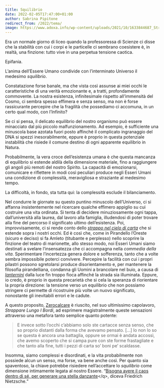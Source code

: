 ```yaml
---
title: Squilibrio
date: 2022-02-05T17:47:00+01:00
author: Sabrina Pipitone
redirect_from: /2022/tema/
image: https://www.adoxa.info/wp-content/uploads/2021/10/1633844687_Strappare-Lungo-i-Bordi-Date-pour-la-serie-televisee.jpg
---
```

Era un normale giorno di liceo quando la professoressa di Scienze ci disse che la stabilità con cui i corpi e le particelle ci sembrano coesistere è, in realtà, una finzione: tutto vive in una perpetua tensione caotica.

Epifania.

L’anima dell’Essere Umano condivide con l’interminato Universo il medesimo *squilibrio*.

Constatazione forse banale, ma che vista così assunse ai miei occhi le caratteristiche di una verità emozionante e, a tratti, profondamente commovente. La nostra esistenza, infinitesimale rispetto all’immensità del Cosmo, ci sembra spesso effimera e senza senso, ma non è forse rassicurante percepire che la fragilità che possediamo ci accomuna, in un certo qual modo, con l’Infinito?

Se ci si pensa, il delicato equilibrio del nostro organismo può essere minacciato dal più piccolo malfunzionamento. Ad esempio, è sufficiente una minuscola base azotata fuori posto affinché il complicato ingranaggio del DNA si spezzi inesorabilmente, eppure è proprio in questa potenziale instabilità che risiede il comune destino di ogni apparente equilibrio in Natura.

Probabilmente, la vera croce dell’esistenza umana è che questa mancanza di equilibrio si estende aldilà della dimensione materiale, fino a raggiungere gli angoli più remoti del nostro Spirito. La capacità di emozionarsi, comunicare e riflettere in modi così peculiari produce negli Esseri Umani una condizione di complessità, meravigliosa e straziante al medesimo tempo.

La difficoltà, in fondo, sta tutta qui: la complessità esclude il bilanciamento.

Nel condurre le giornate su questo puntino minuscolo dell’Universo, ci si affanna insistentemente nel ricercare qualche effimero appiglio su cui costruire una vita ordinata. Si tenta di decidere minuziosamente ogni tappa, dall’università alla laurea, dal lavoro alla famiglia, illudendosi di poter trovare alla fine del percorso il significato ultimo dell’esistenza. Poi, improvvisamente, ci si rende conto dello <cite>[strappo nel cielo di carta](https://prof-pirola.medium.com/lo-strappo-nel-cielo-di-carta-ae16fd08320c)</cite> che si estende sopra i nostri occhi. Ed è così che, come in Pirandello l’Oreste (sicuro e deciso) si fa Amleto (titubante e perplesso) nello scoprire la finzione del teatro di marionette, allo stesso modo, noi Esseri Umani siamo destinati a svelare l’insensatezza che ci accompagna nella *commedia della vita*. Sperimentare l’incertezza genera dolore e sofferenza, tanto che a volte sembra impossibile poterci convivere. Percepire la facilità con cui i propri pilastri possono sgretolarsi produce disorientamento e, per mantenere la filosofia pirandelliana, condanna gli Uomini a brancolare nel buio, a causa di [<em>lanternini</em>](https://letteredidattica.deascuola.it/letteratura/risorse/biblioteca-01database-brani/lanterninosofia) dalla luce fin troppo fioca affinché la strada sia illuminata. Eppure, io credo, è proprio in questa precarietà che si cela la speranza di riorientare la propria direzione: la tensione verso un equilibrio che non possiamo stringere ci permette di ricostruire più volte un nuovo significato, nonostante gli inevitabili errori e le cadute.

A questo proposito, [Zerocalcare](https://it.wikipedia.org/wiki/Zerocalcare 'Zerocalcare su Wikipedia') è riuscito, nel suo ultimissimo capolavoro, <cite>Strappare Lungo I Bordi</cite>, ad esprimere magistralmente queste sensazioni attraverso una metafora tanto semplice quanto potente:

> E invece sotto l’occhi c’abbiamo solo ste cartacce senza senso, che so proprio distanti dalla forma che avevamo pensato. \[…\] Io non lo so se questa è ancora una battaglia, oppure se ormai è andata accossì, che avemo scoperto che si campa pure con ste forme frastagliate e che tanto alla fine, tutti i pezzi di carta so’ boni pe’ scaldasse.

Insomma, siamo complessi e disordinati, e la vita probabilmente non possiede alcun un senso, ma forse, va bene anche così. Per quanto sia spaventoso, la chiave potrebbe risiedere nell’accettare lo *squilibrio* come dimensione intimamente legata al nostro Essere. <q>[Bisogna avere il caos dentro di sé, per generare una stella danzante](https://www.circololettori.it/2016/03/09/diventare-se-stessi-con-friedrich-nietzsche/#:~:text=Bisogna%20avere%20un%20caos%20dentro,poster%2C%20sulle%20cover%20dei%20cellulari.)</q>, diceva Friedrich Nietzsche.

